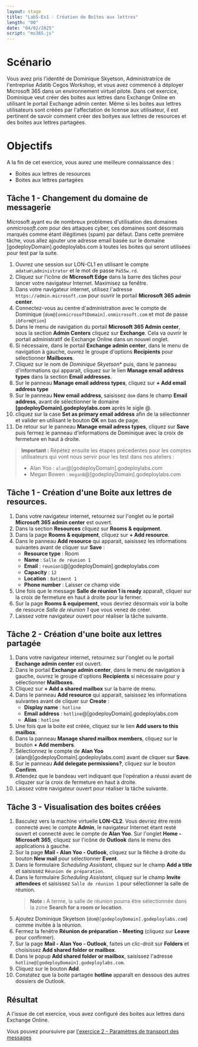 ```yaml
---
layout: stage
title: "Lab5-Ex1 - Création de Boîtes aux lettres"
length: "00"
date: "04/02/2025"
script: "ms365.js"
---
```

# Scénario
Vous avez pris l'identité de Dominique Skyetson, Administratrice de l'entreprise Adatib Cegos Workshop, et vous avez commencé à déployer Microsoft 365 dans un environnement virtuel pilote. Dans cet exercice, Dominique veut créer des boites aux lettres dans Exchange Online en utilisant le portail Exchange admin center. Même si les boites aux lettres utilisateurs sont créées par l'affectation de license aux utilisateur, il est pertinent de savoir comment créer des boityes aux lettres de resources et des boites aux lettres partagées.  

# Objectifs
A la fin de cet exercice, vous aurez une meilleure connaissance des :
- Boites aux lettres de resources
- Boites aux lettres partagées

## Tâche 1 - Changement du domaine de messagerie
Microsoft ayant eu de nombreux problèmes d'utilisation des domaines *onmicrosoft.com* pour des attaques cyber, ces domaines sont désormais marqués comme étant illégitimes (spam) par défaut. Dans cette première tâche, vous allez ajouter une adresse email basée sur le domaine [godeployDomain].godeploylabs.com à toutes les boites qui seront utilisées pour test par la suite.
1. Ouvrez une session sur LON-CL1 en utilisant le compte ```adatum\administrator``` et le mot de passe ```Pa55w.rd```.
1. Cliquez sur l'icône de **Microsoft Edge** dans la barre des tâches pour lancer votre navigateur Internet. Maximisez sa fenêtre.
1. Dans votre navigateur internet, utilisez l'adresse ```https://admin.microsoft.com``` pour ouvrir le portail **Microsoft 365 admin center**.
1. Connectez-vous au centre d'administration avec le compte de Dominique (```dom@[onmicrosoftDomain].onmicrosoft.com``` et mot de passe ```ibForm@tion```)
1. Dans le menu de navigation du portail **Microsoft 365 Admin center**, sous la section **Admin Centers** cliquez sur **Exchange**. Cela va ouvrir le portail administratif de Exchange Online dans un nouvel onglet.
1. Si nécessaire, dans le portail **Exchange admin center**, dans le menu de navigation à gauche, ouvrez le groupe d'options **Recipients** pour sélectionner **Mailboxes**.
1. Cliquez sur le nom de *Dominique Skyetson** puis, dans le panneau d'informations qui apparait, cliquez sur le lien **Manage email address types** dans la section **Email addresses**.
1. Sur le panneau **Manage email address types**, cliquez sur **+ Add email address type**
1. Sur le panneau **New email address**, saisissez ```dom``` dans le champ **Email address**, avant de sélectionner le domaine **[godeployDomain].godeploylabs.com** après le sigle @.
1. cliquez sur la case **Set as primary email address** afin de la sélectionner et valider en utilisant le bouton **OK** en bas de page.
1. De retour sur le panneau **Manage email adress types**, cliquez sur **Save** puis fermez le panneau d'informations de Dominique avec la croix de fermeture en haut à droite.  
>**Important :** Répétez ensuite les étapes précedentes pour les comptes utilisateurs qui vont nous servir pour les test dans nos ateliers :
>- Alan Yoo : ```alan```@[godeployDomain].godeploylabs.com
>- Megan Bowen  : ```meganB```@[godeployDomain].godeploylabs.com

## Tâche 1 - Création d'une Boite aux lettres de resources.
1. Dans votre navigateur internet, retournez sur l'onglet ou le portail **Microsoft 365 admin center** est ouvert.
1. Dans la section **Resources** cliquez sur **Rooms & equipment**.
1. Dans la page **Rooms & equipment**, cliquez sur **+ Add resource**.
1. Dans le panneau **Add resource** qui apparait, saisissez les informations suivantes avant de cliquer sur **Save** :  
	- **Resource type** : Room 
	- **Name** : ```Salle de réunion 1``` 
	- **Email** : ```reunion1```@[godeployDomain].godeploylabs.com 
	- **Capacity** : ```12``` 
	- **Location** : ```Batiment 1``` 
	- **Phone number** : Laisser ce champ vide 
1. Une fois que le message **Salle de réunion 1 is ready** apparaît, cliquer sur la croix de fermeture en haut à droite pour la fermer.
1. Sur la page **Rooms & equipement**, vous devriez désormais voir la boîte de resource *Salle de réunion 1* que vous venez de créer.  
1. Laissez votre navigateur ouvert pour réaliser la tâche suivante.

## Tâche 2 - Création d'une boite aux lettres partagée
1. Dans votre navigateur internet, retournez sur l'onglet ou le portail **Exchange admin center** est ouvert.
1. Dans le portail **Exchange admin center**, dans le menu de navigation à gauche, ouvrez le groupe d'options **Recipients** si nécessaire pour y sélectionner **Mailboxes**.
1. Cliquez sur **+ Add a shared mailbox** sur la barre de menu.
1. Dans le panneau **Add resource** qui apparait, saisissez les informations suivantes avant de cliquer sur **Create** : 
	- **Display name** : ```hotline``` 
	- **Email address** : ```hotline```@[godeployDomain].godeploylabs.com 
	- **Alias** : ```hotline``` 
1. Une fois que la boite est créée, cliquez sur le lien **Add users to this mailbox**.
1. Dans la panneau **Manage shared mailbox members**, cliquez sur le bouton **+ Add members**.
1. Sélectionnez le compte de **Alan Yoo** (alan@[godeployDomain].godeploylabs.com) avant de cliquer sur **Save**.
1. Sur le panneau **Add delegate permissions?**, cliquez sur le bouton **Confirm**.
1. Attendez que le bandeau vert indiquant que l'opération a réussi avant de cliquzer sur la croix de fermeture en haut à droite.
1. Laissez votre navigateur ouvert pour réaliser la tâche suivante.  

## Tâche 3 - Visualisation des boites créées
1. Basculez vers la machine virtuelle **LON-CL2**. Vous devriez être resté connecté avec le compte **Admin**, le navigateur Internet étant resté ouvert et connecté avec le compte de **Alan Yoo**. Sur l'onglet **Home - Microsoft 365**, cliquez sur l'icône de **Outlook** dans le menu des applications à gauche.
1. Sur la page **Mail - Alan Yoo - Outlook**, cliquez sur la flêche à droite du bouton **New mail** pour sélectionner **Event**.
1. Dans le formulaire *Scheduling Assistant*, cliquez sur le champ **Add a title** et saisissez ```Réunion de préparation```.
1. Dans le formulaire *Scheduling Assistant*, cliquez sur le champ **Invite attendees** et saisissez ```Salle de réunion 1``` pour sélectionner la salle de réunion.
	> **Note :** A terme, la salle de réunion pourra être sélectionnée dans la zone **Search for a room or location**.
1. Ajoutez Dominique Skyetson (```dom@[godeployDomain].godeploylabs.com```) comme invitée à la réunion.
1. Fermez la fenêtre **Réunion de préparation - Meeting** (cliquez sur **Leave** pour confirmer).
1. Sur la page **Mail - Alan Yoo - Outlook**, faites un clic-droit sur **Folders** et choisissez **Add shared folder or mailbox**.
1. Dans le popup **Add shared folder or mailbox**, saisissez l'adresse ```hotline@[godeployDomain].godeploylabs.com```.
1. Cliquez sur le bouton **Add**.
1. Constatez que la boite partagée **hotline** apparaît en dessous des autres dossiers de Outlook.

## Résultat
A l'issue de cet exercice, vous avez configuré des boites aux lettres dans Exchange Online.

Vous pouvez poursuivre par [l'exercice 2 - Paramètres de transport des messages](lab5e2)